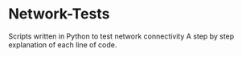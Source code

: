 # Network-Tests
Scripts written in Python to test network connectivity
A step by step explanation of each line of code.
